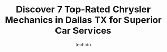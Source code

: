---
layout: ampstory
image: https://images.unsplash.com/photo-1621615645943-6948d5288720?ixlib=rb-4.0.3&ixid=MnwxMjA3fDB8MHxwaG90by1wYWdlfHx8fGVufDB8fHx8&auto=format&fit=crop&w=640&h=853&q=80
author: techidn
featured: false
description: Entrust your vehicle to the 7 best Chrysler Mechanic in Dallas TX, USA and experience the difference they can make. With their extensive knowledge, state-of-the-art facilities, and commitmen
title: Discover 7 Top-Rated Chrysler Mechanics in Dallas TX for Superior Car Services
cover:
   title: Discover 7 Top-Rated Chrysler Mechanics in Dallas TX for Superior Car Services
   subtitle: Rickpate
   background: https://images.unsplash.com/photo-1621615645943-6948d5288720?ixlib=rb-4.0.3&ixid=MnwxMjA3fDB8MHxwaG90by1wYWdlfHx8fGVufDB8fHx8&auto=format&fit=crop&w=640&h=853&q=80

pages: 
 - layout: thirds
   top: <h1>#1 Autoscope European Car Care of Dallas - Park Cities Facility -Love Field Area</h1>
   bottom: "<p>For starters, never been a write a review kind of guy, I probably written 2 reviews in my life and those were times that I have received such sh*t service somewhere I had</p>"
   background: https://www.knot35.com/toplist/wp-content/uploads/2023/06/best-chrysler-mechanic-1-in-dallas-tx-1685832643.jpeg
   backgroundblur: true
 - layout: thirds
   top: <h1>#2 Uptown Chrysler Dodge Jeep Ram FIAT Service Center</h1>
   bottom: "<p>6350 Denton Dr, Dallas, TX 75235, United States</p>"
   background: https://www.knot35.com/toplist/wp-content/uploads/2023/06/best-chrysler-mechanic-2-in-dallas-tx-1685832644.jpeg
   cta:
      link: https://www.knot35.com/toplist/discover-7-top-rated-chrysler-mechanics-in-dallas-tx-for-superior-car-services/
      text: Discover 7 Top-Rated Chrysler Mechanics in Dallas TX for Superior Car Services
 - layout: thirds
   top: <h1>#3 GBG Auto Repair & Inspection</h1>
   bottom: "<p>110 N Peak St, Dallas, TX 75226, United States</p>"
   background: https://www.knot35.com/toplist/wp-content/uploads/2023/06/best-chrysler-mechanic-3-in-dallas-tx-1685832644.jpeg
   cta:
      link: https://www.knot35.com/toplist/discover-7-top-rated-chrysler-mechanics-in-dallas-tx-for-superior-car-services/
      text: Discover 7 Top-Rated Chrysler Mechanics in Dallas TX for Superior Car Services
 - layout: thirds
   top: <h1>#4 Knapp Auto Repair</h1>
   bottom: "<p>6606 Northwest Hwy, Dallas, TX 75231, United States</p>"
   background: https://images.unsplash.com/photo-1489648022186-8f49310909a0?ixlib=rb-4.0.3&ixid=MnwxMjA3fDB8MHxwaG90by1wYWdlfHx8fGVufDB8fHx8&auto=format&fit=crop&w=640&h=853&q=80
   cta:
      link: https://www.knot35.com/toplist/discover-7-top-rated-chrysler-mechanics-in-dallas-tx-for-superior-car-services/
      text: Discover 7 Top-Rated Chrysler Mechanics in Dallas TX for Superior Car Services
 - layout: thirds
   top: <h1>#5 Alternative Motorcars auto care center</h1>
   bottom: "<p>2500 Oak Lawn Ave, Dallas, TX 75219, United States</p>"
   background: https://images.unsplash.com/photo-1609083590460-7b8cc0ca65f8?ixlib=rb-4.0.3&ixid=MnwxMjA3fDB8MHxwaG90by1wYWdlfHx8fGVufDB8fHx8&auto=format&fit=crop&w=640&h=853&q=80
   cta:
      link: https://www.knot35.com/toplist/discover-7-top-rated-chrysler-mechanics-in-dallas-tx-for-superior-car-services/
      text: Discover 7 Top-Rated Chrysler Mechanics in Dallas TX for Superior Car Services
 - layout: thirds
   top: <h1>#6 K3S Auto Repair</h1>
   bottom: "<p>11038 Grissom Ln, Dallas, TX 75229, United States</p>"
   background: https://images.unsplash.com/photo-1557672172-298e090bd0f1?ixlib=rb-4.0.3&ixid=MnwxMjA3fDB8MHxwaG90by1wYWdlfHx8fGVufDB8fHx8&auto=format&fit=crop&w=640&h=853&q=80
   cta:
      link: https://www.knot35.com/toplist/discover-7-top-rated-chrysler-mechanics-in-dallas-tx-for-superior-car-services/
      text: Discover 7 Top-Rated Chrysler Mechanics in Dallas TX for Superior Car Services
 - layout: thirds
   top: <h1>#7 Dallas Dodge Chrysler Jeep Ram Service Center</h1>
   bottom: "<p>11550 Lyndon B Johnson Fwy, Dallas, TX 75238, United States</p>"
   background: https://images.unsplash.com/photo-1613843873231-1447db182f97?ixlib=rb-4.0.3&ixid=MnwxMjA3fDB8MHxwaG90by1wYWdlfHx8fGVufDB8fHx8&auto=format&fit=crop&w=640&h=853&q=80
   cta:
      link: https://www.knot35.com/toplist/discover-7-top-rated-chrysler-mechanics-in-dallas-tx-for-superior-car-services/
      text: Discover 7 Top-Rated Chrysler Mechanics in Dallas TX for Superior Car Services
 - layout: thirds
   middle: Continue reading...
   background: https://images.unsplash.com/photo-1561679660-d00ee1e0dc8e?ixlib=rb-4.0.3&ixid=MnwxMjA3fDB8MHxwaG90by1wYWdlfHx8fGVufDB8fHx8&auto=format&fit=crop&w=640&h=853&q=80
   cta:
      link: https://www.knot35.com/toplist/discover-7-top-rated-chrysler-mechanics-in-dallas-tx-for-superior-car-services/
      text: Discover 7 Top-Rated Chrysler Mechanics in Dallas TX for Superior Car Services
      
---